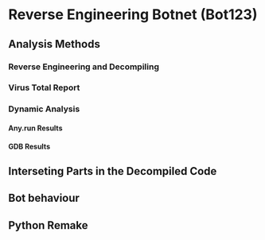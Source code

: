 # Reverse Engineering Botnet (Bot123)

## Analysis Methods
### Reverse Engineering and Decompiling
### Virus Total Report
### Dynamic Analysis
#### Any.run Results
#### GDB Results

## Interseting Parts in the Decompiled Code

## Bot behaviour

## Python Remake
